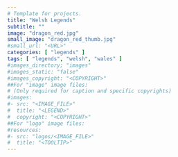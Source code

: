 ```yaml
---
# Template for projects.
title: "Welsh Legends"
subtitle: ""
image: "dragon_red.jpg"
small_image: "dragon_red_thumb.jpg"
#small_url: "<URL>"
categories: [ "legends" ]
tags: [ "legends", "welsh", "wales" ]
#images_directory; "images"
#images_static: "false"
#images_copyright: "<COPYRIGHT>"
##For "image" image files:
# (Only required for caption and specific copyrights)
#images:
#- src: "<IMAGE_FILE>"
#  title: "<LEGEND>"
#  copyright: "<COPYRIGHT>"
##For "logo" image files:
#resources:
#- src: "logos/<IMAGE_FILE>"
#  title: "<TOOLTIP>"
---
```


